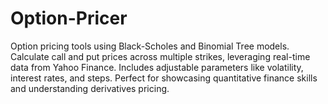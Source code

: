 # Option-Pricer
Option pricing tools using Black-Scholes and Binomial Tree models. Calculate call and put prices across multiple strikes, leveraging real-time data from Yahoo Finance. Includes adjustable parameters like volatility, interest rates, and steps. Perfect for showcasing quantitative finance skills and understanding derivatives pricing.
